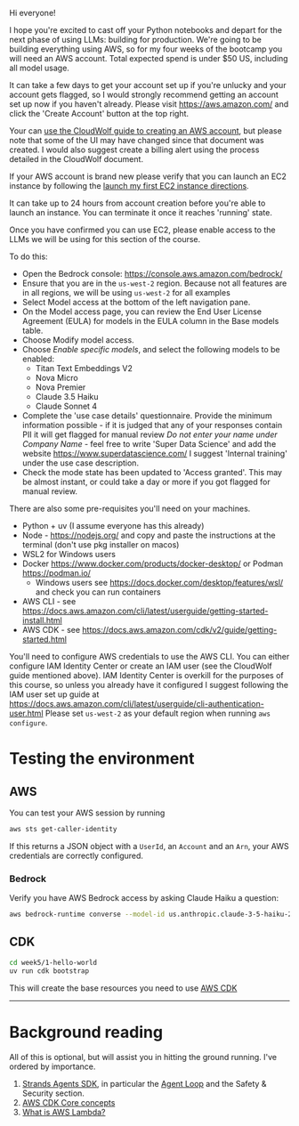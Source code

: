 Hi everyone!

I hope you're excited to cast off your Python notebooks and depart for the next phase of using LLMs: building for production.
We're going to be building everything using AWS, so for my four weeks of the bootcamp you will need an AWS account.
Total expected spend is under $50 US, including all model usage.

It can take a few days to get your account set up if you're unlucky and your account gets flagged, so I would
strongly recommend getting an account set up now if you haven't already. Please visit https://aws.amazon.com/
and click the 'Create Account' button at the top right.

Your can [use the CloudWolf guide to creating an AWS account](https://www.dropbox.com/scl/fi/nbwph7yjzvzqcai5qm1ut/Getting-Started-with-AWS-Beginner-Handbook-v3.7.pdf?rlkey=tjvloyxjecl0fjbcinrcttmhi&dl=0), 
but please note that some of the UI may have changed since that document was created.
I would also suggest create a billing alert using the process detailed in the CloudWolf document.

If your AWS account is brand new please verify that you can launch an EC2 instance by following the 
[launch my first EC2 instance directions](https://docs.aws.amazon.com/AWSEC2/latest/UserGuide/tutorial-launch-my-first-ec2-instance.html).

It can take up to 24 hours from account creation before you're able to launch an instance.
You can terminate it once it reaches 'running' state.

Once you have confirmed you can use EC2, please enable access to the LLMs we will be using for this section
of the course.

To do this:

- Open the Bedrock console: https://console.aws.amazon.com/bedrock/
- Ensure that you are in the `us-west-2` region. Because not all features are in all regions, we will be using
  `us-west-2` for all examples
- Select Model access at the bottom of the left navigation pane.
- On the Model access page, you can review the End User License Agreement (EULA) for models in the EULA column in the Base models table.
- Choose Modify model access.
- Choose *Enable specific models*, and select the following models to be enabled:
  - Titan Text Embeddings V2 
  - Nova Micro
  - Nova Premier
  - Claude 3.5 Haiku 
  - Claude Sonnet 4
- Complete the 'use case details' questionnaire. Provide the minimum information possible - if it is judged that any of your responses contain PII it will get flagged for manual review
  *Do not enter your name under Company Name* - feel free to write 'Super Data Science' and add the website https://www.superdatascience.com/
  I suggest 'Internal training' under the use case description. 
- Check the mode state has been updated to 'Access granted'. This may be almost instant, or could take a day or more if you got flagged for manual review.

There are also some pre-requisites you'll need on your machines.

- Python + uv (I assume everyone has this already)
- Node - https://nodejs.org/ and copy and paste the instructions at the terminal (don't use pkg installer on macos)
- WSL2 for Windows users
- Docker https://www.docker.com/products/docker-desktop/ or Podman https://podman.io/
  - Windows users see https://docs.docker.com/desktop/features/wsl/ and check you can run containers
- AWS CLI - see  https://docs.aws.amazon.com/cli/latest/userguide/getting-started-install.html
- AWS CDK - see https://docs.aws.amazon.com/cdk/v2/guide/getting-started.html

You'll need to configure AWS credentials to use the AWS CLI.
You can either configure IAM Identity Center or create an IAM user (see the CloudWolf guide mentioned above).
IAM Identity Center is overkill for the purposes of this course, so unless you already have it configured I suggest following the IAM user set up guide at https://docs.aws.amazon.com/cli/latest/userguide/cli-authentication-user.html
Please set `us-west-2` as your default region when running `aws configure`.

# Testing the environment

## AWS

You can test your AWS session by running

```bash
aws sts get-caller-identity
```

If this returns a JSON object with a `UserId`, an `Account` and an `Arn`, your AWS credentials are correctly configured.

### Bedrock

Verify you have AWS Bedrock access by asking Claude Haiku a question:

```bash
aws bedrock-runtime converse --model-id us.anthropic.claude-3-5-haiku-20241022-v1:0 --messages '[{"role": "user", "content": [{"text": "Describe the purpose of a \"hello world\" program in one line."}]}]'
```


## CDK

```bash
cd week5/1-hello-world
uv run cdk bootstrap
```

This will create the base resources you need to use [AWS CDK](https://docs.aws.amazon.com/cdk/v2/guide/home.html)

---

# Background reading

All of this is optional, but will assist you in hitting the ground running.
I've ordered by importance.

1. [Strands Agents SDK](https://strandsagents.com/latest/), in particular the [Agent Loop](https://strandsagents.com/latest/user-guide/concepts/agents/agent-loop/) and the Safety & Security section.
2. [AWS CDK Core concepts](https://docs.aws.amazon.com/cdk/v2/guide/core-concepts.html)
3. [What is AWS Lambda?](https://docs.aws.amazon.com/lambda/latest/dg/welcome.html)

